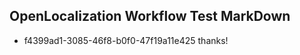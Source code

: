 ## OpenLocalization Workflow Test MarkDown
* f4399ad1-3085-46f8-b0f0-47f19a11e425 thanks!

<!--HONumber=Aug16_HO5-->


